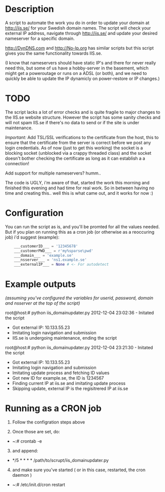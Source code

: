 Description
=================

A script to automate the work you do in order to update your domain at http://iis.se/ for your Swedish domain names.
The script will check your external IP address, navigate through http://iis.se/ and update your desired nameserver for a specific domain.

http://DynDNS.com and http://No-Ip.org has similar scripts but this script gives you the same functionality towards IIS.se.

(I know that nameservers should have static IP's and there for never really need this,
but some of us have a hobby-server in the basement, which might get a poweroutage or runs on a ADSL (or both),
and we need to quickly be able to update the IP dynamicly on power-restore or IP changes.)


TODO
=================

The script lacks a lot of error checks and is quite fragile to major changes to the IIS.se website structure.
However the script has some sanity checks and will not spam IIS.se if there's no data to send or if the site is under maintenance.

*Important:*
Add TSL/SSL verifications to the certificate from the host,
this to ensure that the certificate from the server is correct before we post any login credentials.
As of now (just to get this working) the socket is a blocking socket (unblocked via a crappy threaded class) and
the socket doesn't bother checking the certificate as long as it can establish a a connection!

Add support for multiple nameservers? humm..

The code is UGLY, i'm aware of that, started the work this morning and finished this evening and had time for real work.
So in between having no time and creating this.. well this is what came out, and it works for now :)


Configuration
=================
You can run the script as is, and you'll be promted for all the values needed.
But if you plan on running this as a cron job (or otherwise as a reoccuring job) i'd suggest (example):
```python
    ___customerID___ = '12345678'
    ___customerPWD___ = r'my%sparse\pwd'
    ___domain___ = 'example.se'
    ___nsserver___ = 'ns1.example.se'
    ___externalIP___ = None # <- For autodetect
```


Example outputs
=================

*(assuming you've configured the variables for userid, password, domain and nsserver at the top of the script)*

root@host:# python iis_domainupdater.py 
2012-12-04 23:02:36 - Initated the script
 - Got external IP: 10.133.55.23
 - Imitating login navigation and submission
 - IIS.se is undergoing maintenance, ending the script

root@host:# python iis_domainupdater.py 
2012-12-04 23:21:30 - Initated the script
 - Got external IP: 10.133.55.23
 - Imitating login navigation and submission
 - Imitating update process and fetching ID values
 - Got new ID for example.se, the ID is 1234567
 - Finding current IP at iis.se and imitating update process
 - Skipping update, external IP is the regisitrered IP at iis.se


Running as a CRON job
=================

1. Follow the configration steps above

2. Once those are set, do:
 - ~:# crontab -e

3. and append:
 - */5 * * * * /path/to/scrupt/iis_domainupdater.py

4. and make sure you've started ( or in this case, restarted, the cron daemon )
 - ~:# /etc/init.d/cron restart
